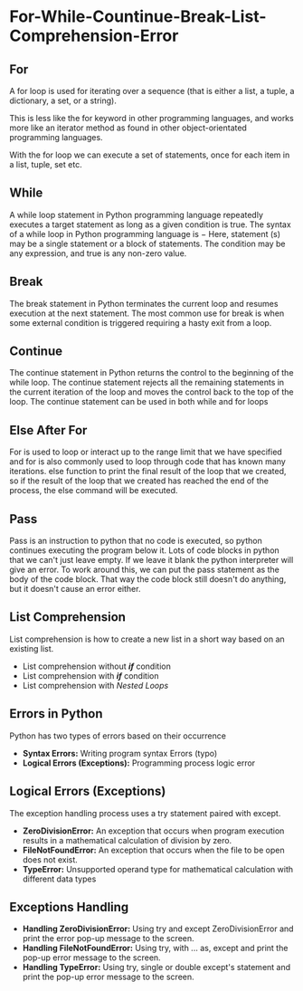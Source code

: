 # For-While-Countinue-Break-List-Comprehension-Error

## For
A for loop is used for iterating over a sequence (that is either a list, a tuple, a dictionary, a set, or a string).

This is less like the for keyword in other programming languages, and works more like an iterator method as found in other object-orientated programming languages.

With the for loop we can execute a set of statements, once for each item in a list, tuple, set etc.

## While
A while loop statement in Python programming language repeatedly executes a target statement as long as a given condition is true. The syntax of a while loop in Python programming language is − Here, statement (s) may be a single statement or a block of statements. The condition may be any expression, and true is any non-zero value.

## Break
The break statement in Python terminates the current loop and resumes execution at the next statement. The most common use for break is when some external condition is triggered requiring a hasty exit from a loop.

## Continue
The continue statement in Python returns the control to the beginning of the while loop. The continue statement rejects all the remaining statements in the current iteration of the loop and moves the control back to the top of the loop. The continue statement can be used in both while and for loops

## Else After For
For is used to loop or interact up to the range limit that we have specified and for is also commonly used to loop through code that has known many iterations. else function to print the final result of the loop that we created, so if the result of the loop that we created has reached the end of the process, the else command will be executed.

## Pass
Pass is an instruction to python that no code is executed, so python continues executing the program below it. Lots of code blocks in python that we can't just leave empty. If we leave it blank the python interpreter will give an error. To work around this, we can put the pass statement as the body of the code block. That way the code block still doesn't do anything, but it doesn't cause an error either.

## List Comprehension
List comprehension is how to create a new list in a short way based on an existing list.
- List comprehension without ***if*** condition
- List comprehension with ***if*** condition
- List comprehension with *Nested Loops*

## Errors in Python
Python has two types of errors based on their occurrence
- **Syntax Errors:**
  Writing program syntax Errors (typo)
- **Logical Errors (Exceptions):**
  Programming process logic error

## Logical Errors (Exceptions) 
The exception handling process uses a try statement paired with except.
- **ZeroDivisionError:**
  An exception that occurs when program execution results in a mathematical calculation of division by zero.
- **FileNotFoundError:**
  An exception that occurs when the file to be open does not exist.
- **TypeError:**
  Unsupported operand type for mathematical calculation with different data types  
  
## Exceptions Handling
- **Handling ZeroDivisionError:**
  Using try and except ZeroDivisionError and print the error pop-up message to the screen.
- **Handling FileNotFoundError:**
  Using try, with ... as, except and print the pop-up error message to the screen.
- **Handling TypeError:**
  Using try, single or double except's statement and print the pop-up error message to the screen.
